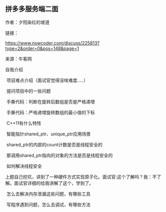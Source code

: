 ## 拼多多服务端二面

作者：夕阳染红的坡道

链接：

https://www.nowcoder.com/discuss/225813?type=2&order=0&pos=148&page=1

来源：牛客网

自我介绍   

​    项目难点介绍（面试官觉得没啥难度…..）   

​    提问项目中的一些问题   

​    手撕代码：判断在旋转后数组是否是严格递增   

​    手撕代码：严格递增旋转数组的最小值的下标   

​    C++11有什么特性   

​    智能指针shared_ptr、unique_ptr应用场景   

​    shared_ptr的内部的count计数是否是线程安全的   

​    那调用shared_ptr指向的对象的方法是否是线程安全的   

​    如何解决线程安全   

​    上题自己挖坑，讲到了一种硬件方式实现原子化。面试官:<atomic>这个了解吗？我：不了解。面试官详细的给我讲解了这个<atomic>，学到了。   

​    怎么去解决内存泄漏这些问题，有哪些工具   

​    写程序遇到问题，怎么去调试，有哪些方法